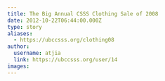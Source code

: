 ```yaml
---
title: The Big Annual CSSS Clothing Sale of 2008 
date: 2012-10-22T06:44:00.000Z
type: story
aliases:
  - https://ubccsss.org/clothing08
author:
  username: atjia
  link: https://ubccsss.org/user/14
images:
---
```


